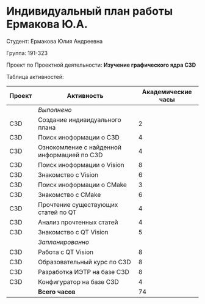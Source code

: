 #  **Индивидуальный план работы Ермакова Ю.А.** 

Студент: Ермакова Юлия Андреевна

Группа: 191-323

Проект по Проектной деятельности: **Изучение графического ядра C3D**

Таблица активностей:

| Проект | Активность                                                                        | Академические часы |
|--------|-----------------------------------------------------------------------------------|--------------------|
|        | *Выполнено*                                                                       |                    |
|  С3D   | Создание индивидуального плана                                                    |         2          |
|  C3D   | Поиск иноформации о C3D                                                           |         4          |
|  C3D   | Ознокомление с найденной информацией по С3D                                       |         4          |
|  C3D   | Поиск иноформации о Vision                                                        |         8          |
|  C3D   | Знакомство с Vision                                                               |         6          |
|  C3D   | Поиск иноформации о CMake                                                         |         3          |
|  C3D   | Знакомство с CMake                                                                |         6          |
|  C3D   | Прочтение существующих статей по QT                                               |         4          |
|  C3D   | Анализ прочтенных статей                                                          |         4          |
|  C3D   | Знакомство с QT Vision                                                            |         5          |
|        | *Запланированно*                                                                  |                    |
|  C3D   | Работа с QT Vision                                                                |         8          |
|  C3D   | Образовательный курс по C3D                                                       |         8          |
|  C3D   | Разработка ИЭТР на базе C3D                                                       |         8          |
|  C3D   | Конфигуратор на базе C3D                                                          |         4          |
|        | **Всего часов**                                                                   |         74         |

